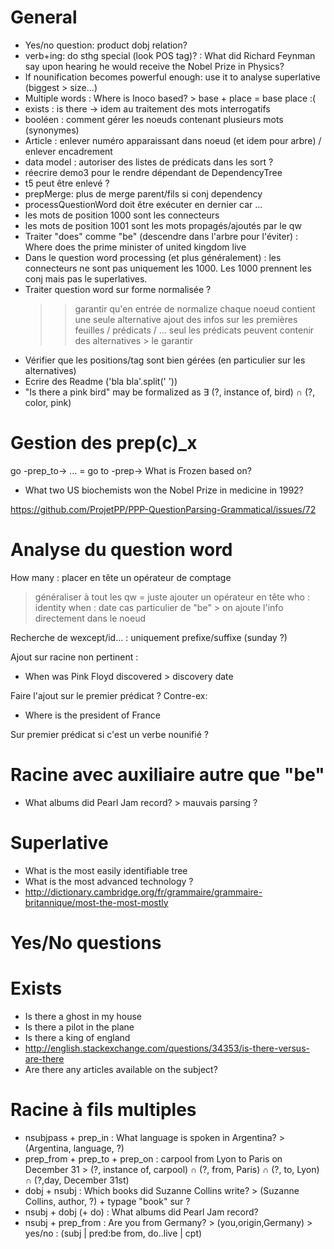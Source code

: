 General
=======

* Yes/no question: product dobj relation?
* verb+ing: do sthg special (look POS tag)? : What did Richard Feynman say upon hearing he would receive the Nobel Prize in Physics?
* If nounification becomes powerful enough: use it to analyse superlative (biggest > size...)
* Multiple words : Where is Inoco based? > base + place = base place :(
* exists : is there -> idem au traitement des mots interrogatifs
* booléen : comment gérer les noeuds contenant plusieurs mots (synonymes)
* Article : enlever numéro apparaissant dans noeud (et idem pour arbre) / enlever encadrement
* data model : autoriser des listes de prédicats dans les sort ?
* réecrire demo3 pour le rendre dépendant de DependencyTree
* t5 peut être enlevé ?
* prepMerge: plus de merge parent/fils si conj dependency
* processQuestionWord doit être exécuter en dernier car ...
* les mots de position 1000 sont les connecteurs
* les mots de position 1001 sont les mots propagés/ajoutés par le qw
* Traiter "does" comme "be" (descendre dans l'arbre pour l'éviter) : Where does the prime minister of united kingdom live
* Dans le question word processing (et plus généralement) : les connecteurs ne sont pas uniquement les 1000. Les 1000 prennent les conj mais pas le superlatives.
* Traiter question word sur forme normalisée ? 
    >> garantir qu'en entrée de normalize chaque noeud contient une seule alternative
    >> ajout des infos sur les premières feuilles / prédicats / ...
    >> seul les prédicats peuvent contenir des alternatives > le garantir
* Vérifier que les positions/tag sont bien gérées (en particulier sur les alternatives)
* Ecrire des Readme ('bla bla'.split(' '))
* "Is there a pink bird" may be formalized as ∃ (?, instance of, bird) ∩ (?, color, pink)

Gestion des prep(c)_x
=====================

go -prep_to-> ... = go to -prep->
What is Frozen based on?

* What two US biochemists won the Nobel Prize in medicine in 1992?

https://github.com/ProjetPP/PPP-QuestionParsing-Grammatical/issues/72

Analyse du question word
========================

How many : placer en tête un opérateur de comptage
  > généraliser à tout les qw = juste ajouter un opérateur en tête
      who : identity
      when : date
      cas particulier de "be" > on ajoute l'info directement dans le noeud

Recherche de wexcept/id... : uniquement prefixe/suffixe (sunday ?)

Ajout sur racine non pertinent : 
  * When was Pink Floyd discovered > discovery date

Faire l'ajout sur le premier prédicat ? Contre-ex:
  * Where is the president of France

Sur premier prédicat si c'est un verbe nounifié ?

Racine avec auxiliaire autre que "be"
=====================================

* What albums did Pearl Jam record? > mauvais parsing ?

Superlative
===========

* What is the most easily identifiable tree
* What is the most advanced technology ?
* http://dictionary.cambridge.org/fr/grammaire/grammaire-britannique/most-the-most-mostly

Yes/No questions
================

Exists
======

* Is there a ghost in my house
* Is there a pilot in the plane
* Is there a king of england
* http://english.stackexchange.com/questions/34353/is-there-versus-are-there
* Are there any articles available on the subject?

Racine à fils multiples
=======================

* nsubjpass + prep_in               : What language is spoken in Argentina?     > (Argentina, language, ?)
* prep_from + prep_to + prep_on     : carpool from Lyon to Paris on December 31 > (?, instance of, carpool) ∩ (?, from, Paris) ∩ (?, to, Lyon) ∩ (?,day, December 31st)
* dobj + nsubj                      : Which books did Suzanne Collins write?    > (Suzanne Collins, author, ?) + typage "book" sur ?
* nsubj + dobj (+ do)               : What albums did Pearl Jam record?
* nsubj + prep_from                 : Are you from Germany?                     > (you,origin,Germany) > yes/no : (subj | pred:be from, do..live | cpt)

